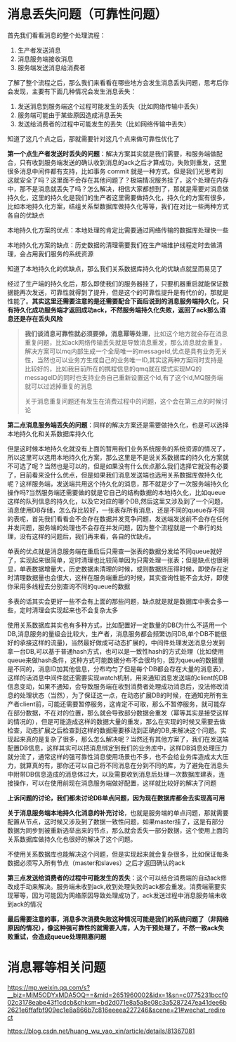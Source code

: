 # 消息丢失问题（可靠性问题）

首先我们看看消息的整个处理流程：

1. 生产者发送消息
2. 消息服务端接收消息
3. 服务端发送消息给消费者

了解了整个流程之后，那么我们来看看在哪些地方会发生消息丢失问题，思考后你会发现，主要有下面几种情况会发生消息丢失：

1. 发送消息到服务端这个过程可能发生的丢失（比如网络传输中丢失）
2. 服务端可能由于某些原因造成消息丢失
3. 发送给消费者的过程中可能发生的丢失（比如网络传输中丢失）

知道了这几个点之后，那就需要针对这几个点来做可靠性优化了

**第一个点生产者发送时丢失的问题**：解决方案其实就是我们需要，和服务端做配合，只有收到服务端发送的确认收到消息的ack之后才算成功，失败则重发，这里很多消息中间件都有支持，比如事务 commit 就是一种方式。但是我们光思考到这就安全了吗？这里面不会存在其他问题了？极端情况服务挂了，这个处理在内存中，那不是消息就丢失了吗？怎么解决，相信大家都想到了，那就是需要对消息做持久化，这里的持久化是我们的生产者这里需要做持久化，持久化的方案有很多，比如本地持久化方案，结组关系型数据库做持久化等等，我们在对比一些两种方式各自的优缺点

本地持久化方案的优点：本地处理的肯定比需要通过网络传输的数据库处理快一些

本地持久化方案的缺点：历史数据的清理需要我们在生产端维护线程定时去做清理，会占用我们服务的系统资源

知道了本地持久化的优缺点，那么我们关系数据库持久化的优缺点就显而易见了

经过了生产端的持久化后，那么即使我们的服务器挂了，只要机器重启就能保证数据能再次发送，可靠性就得到了提升，但是这个的可靠性提升是有代价的，那就是性能了。**其实这里还需要注意的是还需要配合下面后说到的消息服务端持久化，只有持久化成功服务端才返回成功ack，不然服务端持久化失败，返回了ack那么消息还是存在丢失风险**

> **我们谈消息可靠性就必须要弹，消息幂等处理**，比如这个地方就会存在消息重复问题，比如ack网络传输丢失就是导致消息重发，那么消息就会重复，解决方案可以mq内部生成一个全局唯一的messageId,优点是具有业务无关性，当然也可以业务方生成自己的业务唯一ID,其实这两种方案同时支持是比较好的，比如我目前所在的携程信息的qmq就在模式实现MQ的messageID的同时也支持业务自己重新设置这个Id,有了这个id,MQ服务端就可以过滤掉重复的消息
>
> 关于消息重复问题还有发生在消费过程中的问题，这个会在第三点的时候讨论



**第二点消息服务端丢失的问题**：同样的解决方案还是需要做持久化，也是可以选择本地持久化和关系数据库持久化

但是这时候本地持久化就没有上面的暂用我们业务系统服务的系统资源的情况了，所以这里可以选用本地持久化方案，那么这里是不是说关系数据库的持久化方案就不可选了呢？当然也是可以的，但是如果没有什么优点那么我们选择它就没有必要了，目前看来没什么优点，但是如果我们消息发送端也选用关系数据库做持久化呢？这样服务端，发送端共用这个持久化的消息，那不就是少了一次服务端持久化操作吗?当然服务端还需要做的就是它自己的结构数据的本地持久化，比如queue这样的队列信息的持久化，以及它对应的哪个DB,然后这里又涉及到了一个问题，消息使用DB存储，怎么存比较好，一张表存所有消息，还是不同的queue存不同的表呢，首先我们看看会不会存在数据并发竞争问题，发送端发送前不会存在任何并发问题，服务端的处理也不会存在并发问题，因为整个流程就是一个串行的处理，没有这样的问题后，我们再来看，各自的优缺点。

单表的优点就是消息服务端在重启后只需查一张表的数据分发给不同queue就好了，实现起来很简单，定时清理也比较简单因为只需处理一张表；但是缺点也很明显，单表数据增量大，历史数据未清理的时候，或则数据挤压得时候，即使存在定时清理数据量也会很大，这样在服务端重启的时候，其实查询性能不会太好，即使你采用多线程去分别查询不同的queue的数据

多表的话其实会更好一些不会有上面的那些问题，缺点就是就是数据库中表会多一些，定时清理会实现起来也不会复杂太多

使用关系数据库其实也有多种方式，比如配置好一定数量的DB(为什么不适用一个DB,消息服务的量级会比较大，生产者，消息服务都会频繁访问DB,单个DB不能很好的承接这样的流量)，当然最好做成可动态扩展的，中间件处理发送消息分发到拿一台DB,可以基于普通hash方式，也可以是一致性hash的方式处理（比如使用queue来做hash条件，这种方式可能数据分布不会很均匀，因为queue的数据量是不同的，消息ID加其他信息，分布均匀了但是每个DB都会存在大量的消息表），这样的话消息中间件就还需要实现watch机制，用来通知消息发送端的client的DB信息变动，如果不通知，会导致服务端在收到消费者处理成功消息后，没法修改消息的处理状态（当然），为了保证这一点，在动态扩展DB的时候，在通知完所有生产者client前，可能还需要暂停服务，这肯定不可取，那么不暂停服务，就可能存在部分数据，不在对的位置，那么就会导致部分数据会重发（幂等其实是接受这样的情况的），但是可能造成这样的数据大量的重发，那么在实现的时候又需要去做检查，动态扩展之后检查到这样的数据需要移动到正确的DB,来解决这个问题。实现起来真的是复杂了很多，那么怎么解决呢？当然还有其他方案了，我们在发送端配置DB信息，这样其实可以把消息绑定到我们的业务库中，这样DB消息处理压力就分流了，通常这样的强可靠性消息使用场景也不多，也不会给业务库造成太大压力，就算真的有，那你还可以自己将不同消息在分到不同的库，为了避免在消息头中附带DB信息造成的消息体过大，以及需要收到消息后处理一次数据库建表，连接操作，可以在使用前现在消息服务端做好配置，这样就比较好的解决了问题

**上诉问题的讨论，我们都未讨论DB单点问题，因为现在数据库都会去实现高可用**

**关于消息服务端本地持久化消息的补充讨论**，也就是服务端的单点问题，那就需要配置从节点，这时候又涉及到了数据一致性问题，如果master挂了，这是有部分数据为同步到被重新选举出来的节点，那么就会丢失一部分数据，这个使用上面的关系数据库做持久化也很好的解决了这个问题。

不使用关系数据库也能解决这个问题，但是实现起来就会复杂很多，比如保证每条数据必须写入所有节点（master和slaves）之后才返回确认的ack



**第三点发送给消费者的过程中可能发生的丢失**：这个可以结合消费端的自动ack修改成手动来解决。服务端未收到ack,收到处理失败的ack都会重发。消费端需要实现幂等，因为可能因为网络原因导致处理成功了，ack发送过程中消息服务端未收到ack的情况



**最后需要注意的事，消息多次消费失败这种情况可能是我们的系统问题了（非网络原因的情况），像这种强可靠性的就需要入库，人为干预处理了，不然一致ack失败重试，会造成queue处理阻塞问题**

# 消息幂等相关问题

https://mp.weixin.qq.com/s?__biz=MjM5ODYxMDA5OQ==&mid=2651960002&idx=1&sn=c0775231bccf002c3178eabe43f1cdcb&chksm=bd2d071e8a5a8e08c3a5287247ea41dee6b2621e6ffafbf909ec1e8a866b7c816eeeea227246&scene=21#wechat_redirect



https://blog.csdn.net/huang_wu_yao_xin/article/details/81367081